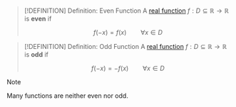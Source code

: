 >[!DEFINITION] Definition: Even Function
>A [real function](Real%20Function.md) $f: D \subseteq \mathbb{R} \to \mathbb{R}$ is **even** if
>
>$$f(-x) = f(x) \qquad \forall x \in D$$

>[!DEFINITION] Definition: Odd Function
>A [real function](Real%20Function.md) $f: D \subseteq \mathbb{R} \to \mathbb{R}$ is **odd** if
>
>$$f(-x) = -f(x) \qquad \forall x \in D$$

>[!NOTE]
>Many functions are neither even nor odd.